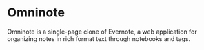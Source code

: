 # Omninote

Omninote is a single-page clone of Evernote, a web application for organizing notes in rich format text through notebooks and tags.
